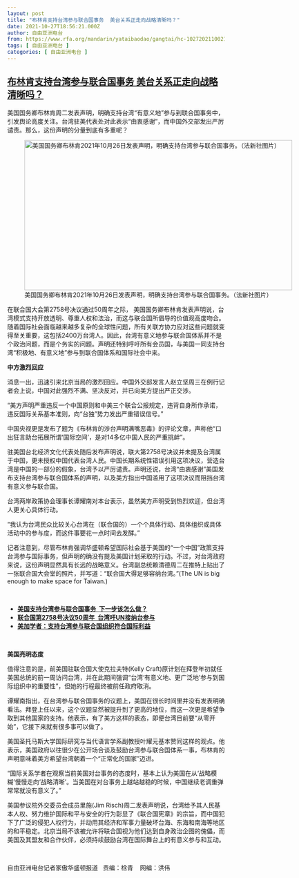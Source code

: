 ```yaml
---
layout: post
title: "布林肯支持台湾参与联合国事务  美台关系正走向战略清晰吗？"
date: 2021-10-27T18:56:21.000Z
author: 自由亚洲电台
from: https://www.rfa.org/mandarin/yataibaodao/gangtai/hc-10272021100216.html
tags: [ 自由亚洲电台 ]
categories: [ 自由亚洲电台 ]
---
```

<!--1635360981000-->
[布林肯支持台湾参与联合国事务  美台关系正走向战略清晰吗？](https://www.rfa.org/mandarin/yataibaodao/gangtai/hc-10272021100216.html)
------

<div>
<p></p><p>美国国务卿布林肯周二发表声明，明确支持台湾“有意义地”参与到联合国事务中，引发舆论高度关注。台湾驻美代表处对此表示“由衷感谢”，而中国外交部发出严厉谴责。那么，这份声明的分量到底有多重呢？</p><p><figure class="image-richtext image-inline captioned" style="width:620px;"><img alt="美国国务卿布林肯2021年10月26日发表声明，明确支持台湾参与联合国事务。（法新社图片）" height="348" src="https://www.rfa.org/mandarin/yataibaodao/gangtai/hc-10272021100216.html/hc1027a.jpg/@@images/9e43203a-2814-4389-96b5-2ab526eb0dbf.jpeg" title="hc1027a.jpg" width="620"/><figcaption class="image-caption">美国国务卿布林肯2021年10月26日发表声明，明确支持台湾参与联合国事务。（法新社图片）</figcaption><small></small></figure></p><p>在联合国大会第<span>2758</span><span>号决议通过</span><span>50</span><span>周年之际，</span><span> </span><span>美国国务卿布林肯发表声明说，台湾模式支持开放透明、尊重人权和法治，而这与联合国所倡导的价值观高度吻合。随着国际社会面临越来越多复杂的全球性问题，所有关联方协力应对这些问题就变得至关重要，这包括</span><span>2400</span><span>万台湾人。因此，台湾有意义地参与联合国体系并不是个政治问题，而是个务实的问题。声明还特别呼吁所有会员国，与美国一同支持台湾“积极地、有意义地”参与到联合国体系和国际社会中来。</span></p><p><strong>中方激烈回应</strong></p><p><span>消息一出，迅速引来北京当局的激烈回应。中国外交部发言人赵立坚周三在例行记者会上说，中国对此强烈不满、坚决反对，并已向美方提出严正交涉。</span></p><p><span>“美方声明严重违反一个中国原则和中美三个联合公报规定，违背自身所作承诺，违反国际关系基本准则，向“台独”势力发出严重错误信号。”</span></p><p><span>中国央视更是发布了题为《布林肯的涉台声明满嘴恶毒》的评论文章，声称他“口出狂言助台拓展所谓‘国际空间’，是对</span><span>14</span><span>多亿中国人民的严重挑衅”。</span></p><p><span>驻美国台北经济文化代表处随后发布声明说，联大第</span><span>2758</span><span>号决议并未提及台湾属于中国，更未授权中国代表台湾人民。中国长期系统性错误引用这项决议，营造台湾是中国的一部分的假象，台湾予以严厉谴责。声明还说，台湾“由衷感谢”美国发布支持台湾参与联合国体系的声明，以及美方指出中国滥用了这项决议而阻挡台湾有意义参与联合国。</span></p><p><span>台湾两岸政策协会理事长谭耀南对本台表示，虽然美方声明受到热烈欢迎，但台湾人更关心具体行动。</span></p><p><span>“我认为台湾民众比较关心台湾在（联合国的）一个个具体行动、具体组织或具体活动中的参与度，而这件事要花一点时间去发酵。”</span></p><p><span>记者注意到，尽管布林肯强调华盛顿希望国际社会基于美国的“一个中国”政策支持台湾参与国际事务，但声明的确没有提及美国计划采取的行动。不过，对台湾政府来说，这份声明显然具有长远的战略意义。台湾副总统赖清德周二在推特上贴出了一张联合国大会堂的照片，并写道：“联合国大得足够容纳台湾。”</span><span>(The UN is big enough to make space for Taiwan.)</span></p><p><br/></p><ul><li><a href="https://www.rfa.org/mandarin/yataibaodao/junshiwaijiao/hc-10262021103103.html"><strong>美国支持台湾参与联合国事务  下一步该怎么做？</strong></a></li><li><strong><a href="https://www.rfa.org/mandarin/yataibaodao/gangtai/hcm2-10212021081136.html">联合国第2758号决议50周年  台湾吁UN接纳台参与</a></strong></li><li><strong><a href="https://www.rfa.org/mandarin/yataibaodao/junshiwaijiao/lf-09242021140607.html">美加学者：支持台湾参与联合国组织符合国际利益</a></strong></li></ul><p><br/></p><p><strong>美国亮明态度</strong></p><p><span>值得注意的是，前美国驻联合国大使克拉夫特</span><span>(Kelly Craft)</span><span>原计划在拜登年初就任美国总统的前一周访问台湾，并在此期间强调“台湾‘有意义地、更广泛地’参与到国际组织中的重要性”，但她的行程最终被前任政府取消。</span></p><p><span>谭耀南指出，在台湾参与联合国事务的议题上，美国在很长时间里并没有发表明确看法。拜登上任以来，这个议题显然被提升到了更高的地位，而这一次更是希望争取到其他国家的支持。他表示，有了美方这样的表态，即便台湾目前要“从零开始”，它接下来就有很多事可以做了。</span></p><p><span>美国圣托马斯大学国际研究与当代语言学系副教授叶耀元基本赞同这样的观点。他表示，美国政府以往很少在公开场合谈及鼓励台湾参与联合国体系一事，布林肯的声明意味着美方希望台湾朝着一个“正常化的国家”迈进。</span></p><p><span>“国际关系学者在观察当前美国对台事务的态度时，基本上认为美国在从‘战略模糊’慢慢走向‘战略清晰’。当美国在对台事务上越站越稳的时候，中国继续老调重弹常常就没有意义了。”</span></p><p><span>美国参议院外交委员会成员里施</span><span>(Jim Risch)</span><span>周二发表声明说，台湾给予其人民基本人权、努力维护国际和平与安全的行为彰显了《联合国宪章》的宗旨，而中国犯下了广泛的侵犯人权行为，并动用其经济和军事力量破坏台海、东海和南海等地区的和平稳定。北京当局不该被允许将联合国视为他们达到自身政治企图的傀儡，而美国及其盟友和合作伙伴，必须持续鼓励台湾在国际舞台上的有意义参与和互动。</span></p><p><br/></p><p><span>自由亚洲电台记者家傲华盛顿报道   责编：梒青    网编：洪伟<br/></span></p>
</div>
